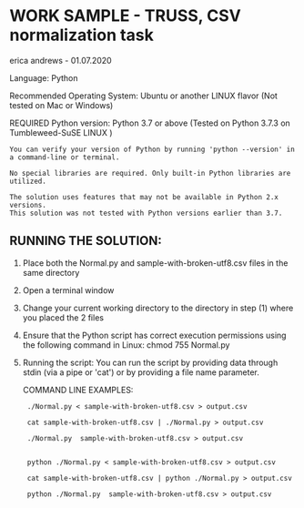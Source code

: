 # WORK SAMPLE - TRUSS, CSV normalization task
erica andrews - 01.07.2020

Language: Python

Recommended Operating System: Ubuntu or another LINUX flavor (Not tested on Mac or Windows)

REQUIRED Python version: Python 3.7 or above (Tested on Python 3.7.3  on  Tumbleweed-SuSE LINUX  )

	You can verify your version of Python by running 'python --version' in a command-line or terminal. 
	
	No special libraries are required. Only built-in Python libraries are utilized.

	The solution uses features that may not be available in Python 2.x versions.  
	This solution was not tested with Python versions earlier than 3.7.


## RUNNING THE SOLUTION:

1. Place both the Normal.py and sample-with-broken-utf8.csv files in the same directory

2. Open a terminal window

3. Change your current working directory to the directory in step (1) where you placed the 2 files

4. Ensure that the Python script has correct execution permissions using the following command in Linux:
	chmod 755 Normal.py

5. Running the script:
	You can run the script by providing data through stdin (via a pipe or 'cat') or by providing a file name parameter.

	COMMAND LINE EXAMPLES: 

		./Normal.py < sample-with-broken-utf8.csv > output.csv

		cat sample-with-broken-utf8.csv | ./Normal.py > output.csv

		./Normal.py  sample-with-broken-utf8.csv > output.csv


		python ./Normal.py < sample-with-broken-utf8.csv > output.csv

		cat sample-with-broken-utf8.csv | python ./Normal.py > output.csv

		python ./Normal.py  sample-with-broken-utf8.csv > output.csv

